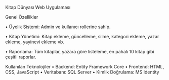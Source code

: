 Kitap Dünyası Web Uygulaması

Genel Özellikler

• Üyelik Sistemi: Admin ve kullanıcı rollerine sahip.

• Kitap Yönetimi: Kitap ekleme, güncelleme, silme, kategori ekleme, yazar ekleme, yayinevi ekleme vb.

• Raporlama: Tüm kitaplar, yazara göre listeleme, en pahalı 10 kitap gibi çeşitli raporlar.

Kullanılan Teknolojiler
• Backend: Entity Framework Core
• Frontend: HTML, CSS, JavaScript
• Veritabanı: SQL Server
• Kimlik Doğrulama: MS Identity


